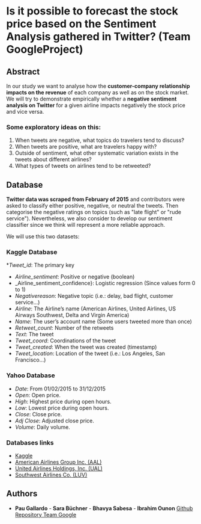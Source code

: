 # Is it possible to forecast the stock price based on the Sentiment Analysis gathered in Twitter? (Team GoogleProject)

## Abstract

In our study we want to analyse how the **customer-company relationship impacts on the revenue** of each company as well as on the stock market. We will try to demonstrate empirically whether a **negative sentiment analysis on Twitter** for a given airline impacts negatively the stock price and vice versa.

### Some exploratory ideas on this:
1. When tweets are negative, what topics do travelers tend to discuss?2. When tweets are positive, what are travelers happy with?3. Outside of sentiment, what other systematic variation exists in the tweets about different airlines?4. What types of tweets on airlines tend to be retweeted?


## Database

**Twitter data was scraped from February of 2015** and contributors were asked to classify either positive, negative, or neutral the tweets. Then categorise the negative ratings on topics (such as "late flight" or "rude service"). Nevertheless, we also consider to develop our sentiment classifier since we think will represent a more reliable approach.

We will use this two datasets:

### Kaggle Database
*_Tweet_id_: The primary key* _Airline_sentiment_: Positive or negative (boolean)* _Airline_sentiment_confidence}: Logistic regression (Since values form 0 to 1)* _Negativereason_: Negative topic (i.e.: delay, bad flight, customer service…)* _Airline_: The Airline’s name (American Airlines, United Airlines, US Airways Southwest, Delta and Virgin America)* _Name_: The user’s account name (Some users tweeted more than once)* _Retweet_count_: Number of the retweets* _Text_: The tweet* _Tweet_coord_: Coordinations of the tweet* _Tweet_created_: When the tweet was created (timestamp)* _Tweet_location_: Location of the tweet (i.e.: Los Angeles, San Francisco…)

### Yahoo Database
* _Date_: From 01/02/2015 to 31/12/2015* _Open_: Open price.* _High_: Highest price during open hours.* _Low_: Lowest price during open hours.* _Close_: Close price.* _Adj Close_: Adjusted close price.* _Volume_: Daily volume.

### Databases links

* [Kaggle](https://www.kaggle.com/crowdflower/twitter-airline-sentiment)
* [American Airlines Group Inc. (AAL)](https://finance.yahoo.com/quote/AAL/historyperiod1=1422745200&period2=1451516400&interval=1d&filter=history&frequency=1d)
* [United Airlines Holdings, Inc. (UAL)](https://finance.yahoo.com/quote/UAL/history?period1=1422745200&period2=1451516400&interval=1d&filter=history&frequency=1d)* [Southwest Airlines Co. (LUV)](https://finance.yahoo.com/quote/LUV/history?period1=1422745200&period2=1451516400&interval=1d&filter=history&frequency=1d)

## Authors
* **Pau Gallardo** - **Sara Büchner** - **Bhavya Sabesa** - **Ibrahim Ounon**   [Github Repository Team Google](https://github.com/SarahBuechner/DMML2019_Team_Google.git)
